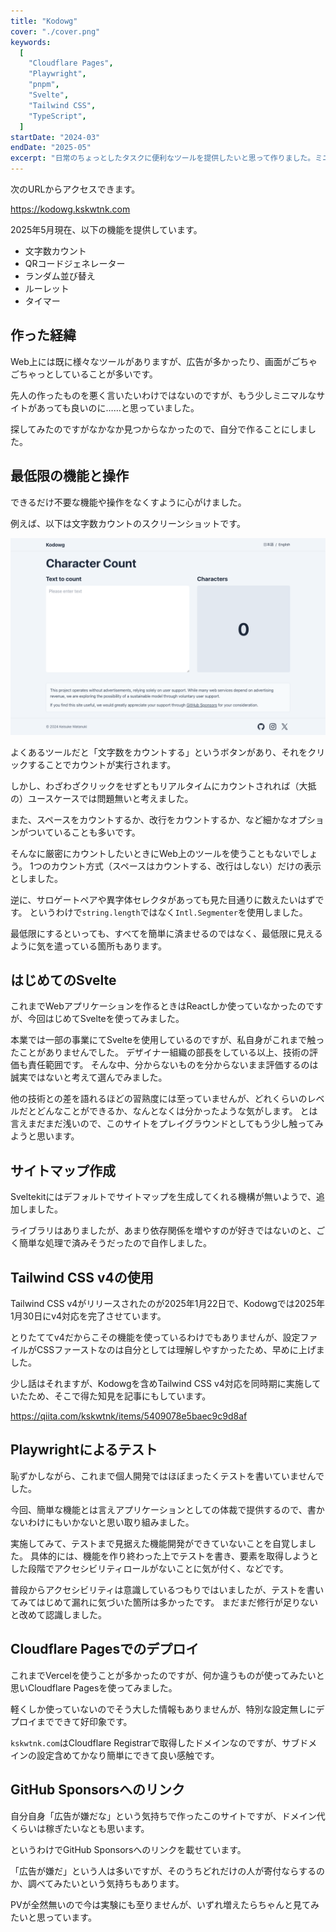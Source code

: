 ```yaml
---
title: "Kodowg"
cover: "./cover.png"
keywords:
  [
    "Cloudflare Pages",
    "Playwright",
    "pnpm",
    "Svelte",
    "Tailwind CSS",
    "TypeScript",
  ]
startDate: "2024-03"
endDate: "2025-05"
excerpt: "日常のちょっとしたタスクに便利なツールを提供したいと思って作りました。ミニマルな機能と見た目にしています。"
---
```


次のURLからアクセスできます。

https://kodowg.kskwtnk.com

2025年5月現在、以下の機能を提供しています。

- 文字数カウント
- QRコードジェネレーター
- ランダム並び替え
- ルーレット
- タイマー

## 作った経緯

Web上には既に様々なツールがありますが、広告が多かったり、画面がごちゃごちゃっとしていることが多いです。

先人の作ったものを悪く言いたいわけではないのですが、もう少しミニマルなサイトがあっても良いのに……と思っていました。

探してみたのですがなかなか見つからなかったので、自分で作ることにしました。

## 最低限の機能と操作

できるだけ不要な機能や操作をなくすように心がけました。

例えば、以下は文字数カウントのスクリーンショットです。

![](./character-count.png)

よくあるツールだと「文字数をカウントする」というボタンがあり、それをクリックすることでカウントが実行されます。

しかし、わざわざクリックをせずともリアルタイムにカウントされれば（大抵の）ユースケースでは問題無いと考えました。

また、スペースをカウントするか、改行をカウントするか、など細かなオプションがついていることも多いです。

そんなに厳密にカウントしたいときにWeb上のツールを使うこともないでしょう。
1つのカウント方式（スペースはカウントする、改行はしない）だけの表示としました。

逆に、サロゲートペアや異字体セレクタがあっても見た目通りに数えたいはずです。
というわけで`string.length`ではなく`Intl.Segmenter`を使用しました。

最低限にするといっても、すべてを簡単に済ませるのではなく、最低限に見えるように気を遣っている箇所もあります。

## はじめてのSvelte

これまでWebアプリケーションを作るときはReactしか使っていなかったのですが、今回はじめてSvelteを使ってみました。

本業では一部の事業にてSvelteを使用しているのですが、私自身がこれまで触ったことがありませんでした。
デザイナー組織の部長をしている以上、技術の評価も責任範囲です。
そんな中、分からないものを分からないまま評価するのは誠実ではないと考えて選んでみました。

他の技術との差を語れるほどの習熟度には至っていませんが、どれくらいのレベルだとどんなことができるか、なんとなくは分かったような気がします。
とは言えまだまだ浅いので、このサイトをプレイグラウンドとしてもう少し触ってみようと思います。

## サイトマップ作成

Sveltekitにはデフォルトでサイトマップを生成してくれる機構が無いようで、追加しました。

ライブラリはありましたが、あまり依存関係を増やすのが好きではないのと、ごく簡単な処理で済みそうだったので自作しました。

## Tailwind CSS v4の使用

Tailwind CSS v4がリリースされたのが2025年1月22日で、Kodowgでは2025年1月30日にv4対応を完了させています。

とりたててv4だからこその機能を使っているわけでもありませんが、設定ファイルがCSSファーストなのは自分としては理解しやすかったため、早めに上げました。

少し話はそれますが、Kodowgを含めTailwind CSS v4対応を同時期に実施していたため、そこで得た知見を記事にもしています。

https://qiita.com/kskwtnk/items/5409078e5baec9c9d8af

## Playwrightによるテスト

恥ずかしながら、これまで個人開発ではほぼまったくテストを書いていませんでした。

今回、簡単な機能とは言えアプリケーションとしての体裁で提供するので、書かないわけにもいかないと思い取り組みました。

実施してみて、テストまで見据えた機能開発ができていないことを自覚しました。
具体的には、機能を作り終わった上でテストを書き、要素を取得しようとした段階でアクセシビリティロールがないことに気が付く、などです。

普段からアクセシビリティは意識しているつもりではいましたが、テストを書いてみてはじめて漏れに気づいた箇所は多かったです。
まだまだ修行が足りないと改めて認識しました。

## Cloudflare Pagesでのデプロイ

これまでVercelを使うことが多かったのですが、何か違うものが使ってみたいと思いCloudflare Pagesを使ってみました。

軽くしか使っていないのでそう大した情報もありませんが、特別な設定無しにデプロイまでできて好印象です。

`kskwtnk.com`はCloudflare Registrarで取得したドメインなのですが、サブドメインの設定含めてかなり簡単にできて良い感触です。

## GitHub Sponsorsへのリンク

自分自身「広告が嫌だな」という気持ちで作ったこのサイトですが、ドメイン代くらいは稼ぎたいなとも思います。

というわけでGitHub Sponsorsへのリンクを載せています。

「広告が嫌だ」という人は多いですが、そのうちどれだけの人が寄付ならするのか、調べてみたいという気持ちもあります。

PVが全然無いので今は実験にも至りませんが、いずれ増えたらちゃんと見てみたいと思っています。
